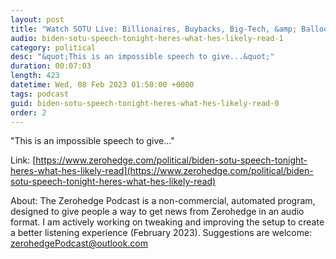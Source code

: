```yaml
---
layout: post
title: "Watch SOTU Live: Billionaires, Buybacks, Big-Tech, &amp; Balloons To Bear Brunt Of Biden's Banality"
audio: biden-sotu-speech-tonight-heres-what-hes-likely-read-1
category: political
desc: "&quot;This is an impossible speech to give...&quot;"
duration: 00:07:03
length: 423
datetime: Wed, 08 Feb 2023 01:50:00 +0000
tags: podcast
guid: biden-sotu-speech-tonight-heres-what-hes-likely-read-0
order: 2
---
```

&quot;This is an impossible speech to give...&quot;

Link: [https://www.zerohedge.com/political/biden-sotu-speech-tonight-heres-what-hes-likely-read](https://www.zerohedge.com/political/biden-sotu-speech-tonight-heres-what-hes-likely-read)

About: The Zerohedge Podcast is a non-commercial, automated program, designed to give people a way to get news from Zerohedge in an audio format.  I am actively working on tweaking and improving the setup to create a better listening experience (February 2023).  Suggestions are welcome: [zerohedgePodcast@outlook.com](mailto:zerohedgePodcast@outlook.com)